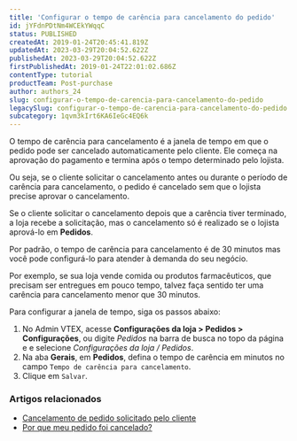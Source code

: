 ```yaml
---
title: 'Configurar o tempo de carência para cancelamento do pedido'
id: jYFdnPDtNm4WCEkYWqqC
status: PUBLISHED
createdAt: 2019-01-24T20:45:41.819Z
updatedAt: 2023-03-29T20:04:52.622Z
publishedAt: 2023-03-29T20:04:52.622Z
firstPublishedAt: 2019-01-24T22:01:02.686Z
contentType: tutorial
productTeam: Post-purchase
author: authors_24
slug: configurar-o-tempo-de-carencia-para-cancelamento-do-pedido
legacySlug: configurar-o-tempo-de-carencia-para-cancelamento-do-pedido
subcategory: 1qvm3kIrt6KA6IeGc4EQ6k
---
```


O tempo de carência para cancelamento é a janela de tempo em que o pedido pode ser cancelado automaticamente pelo cliente. Ele começa na aprovação do pagamento e termina após o tempo determinado pelo lojista.

Ou seja, se o cliente solicitar o cancelamento antes ou durante o período de carência para cancelamento, o pedido é cancelado sem que o lojista precise aprovar o cancelamento.

Se o cliente solicitar o cancelamento depois que a carência tiver terminado, a loja recebe a solicitação, mas o cancelamento só é realizado se o lojista aprová-lo em **Pedidos**.

<div class = "alert alert-info">
Por padrão, o tempo de carência para cancelamento é de 30 minutos mas você pode configurá-lo para atender à demanda do seu negócio.
</div>

Por exemplo, se sua loja vende comida ou produtos farmacêuticos, que precisam ser entregues em pouco tempo, talvez faça sentido ter uma carência para cancelamento menor que 30 minutos.

Para configurar a janela de tempo, siga os passos abaixo:

1. No Admin VTEX, acesse **Configurações da loja > Pedidos > Configurações**, ou digite *Pedidos* na barra de busca no topo da página e e selecione *Configurações da loja / Pedidos*.
2. Na aba **Gerais**, em **Pedidos**, defina o tempo de carência em minutos no campo `Tempo de carência para cancelamento`.
4. Clique em `Salvar`.

### Artigos relacionados

- [Cancelamento de pedido solicitado pelo cliente](https://help.vtex.com/pt/tutorial/como-funciona-o-cancelamento-de-pedido-por-parte-do-cliente--3wEI6DUNtecooG2Ki4Akqo)
- [Por que meu pedido foi cancelado?](https://help.vtex.com/pt/faq/por-que-meu-pedido-foi-cancelado--frequentlyAskedQuestions_493)
